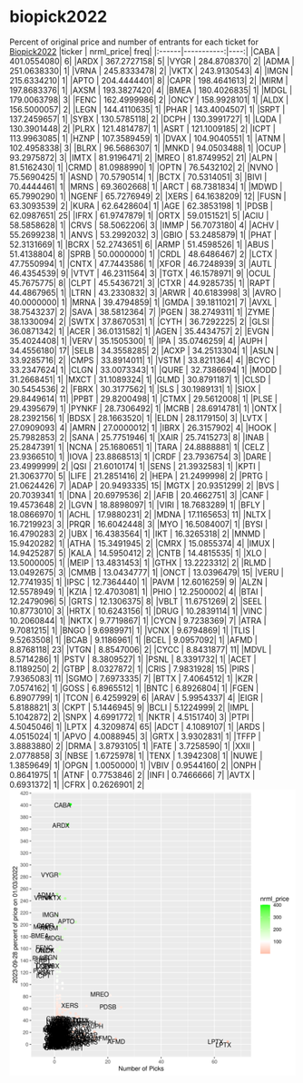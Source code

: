 # biopick2022
Percent of original price and number of entrants for each ticket for [Biopick2022](https://twitter.com/hashtag/Biopick2022)
|ticker |  nrml_price| freq|
|:------|-----------:|----:|
|CABA   | 401.0554080|    6|
|ARDX   | 367.2727158|    5|
|VYGR   | 284.8708370|    2|
|ADMA   | 251.0638330|    1|
|VRNA   | 245.8333478|    2|
|VKTX   | 243.9130543|    4|
|IMGN   | 215.6334210|    1|
|APTO   | 204.4444401|    8|
|CAPR   | 198.4641613|    2|
|MIRM   | 197.8683376|    1|
|AXSM   | 193.3827420|    4|
|BMEA   | 180.4026835|    1|
|MDGL   | 179.0063798|    3|
|FENC   | 162.4999986|    2|
|ONCY   | 158.9928101|    1|
|ALDX   | 156.5000057|    2|
|LEGN   | 144.4110635|    1|
|PHAR   | 143.4004507|    1|
|SRPT   | 137.2459657|    1|
|SYBX   | 130.5785118|    2|
|DCPH   | 130.3991727|    1|
|LQDA   | 130.3901448|    2|
|PLRX   | 121.4814787|    1|
|ASRT   | 121.1009185|    2|
|ICPT   | 113.9963085|    1|
|HZNP   | 107.3589459|    1|
|DVAX   | 104.9040551|    1|
|ATNM   | 102.4958338|    3|
|BLRX   |  96.5686307|    1|
|MNKD   |  94.0503488|    1|
|OCUP   |  93.2975872|    3|
|IMTX   |  81.9196471|    2|
|MREO   |  81.8749952|   21|
|ALPN   |  81.5162430|    1|
|CRMD   |  81.0988990|    1|
|OPTN   |  76.5432102|    2|
|NVNO   |  75.5690425|    1|
|ASND   |  70.5790514|    1|
|BCTX   |  70.5314051|    3|
|BIVI   |  70.4444461|    1|
|MRNS   |  69.3602668|    1|
|ARCT   |  68.7381834|    1|
|MDWD   |  65.7990290|    1|
|NGENF  |  65.7276949|    2|
|XERS   |  64.1638209|   12|
|FUSN   |  63.3093539|    2|
|KURA   |  62.6428604|    1|
|AGE    |  62.3853198|    1|
|PDSB   |  62.0987651|   25|
|IFRX   |  61.9747879|    1|
|ORTX   |  59.0151521|    5|
|ACIU   |  58.5858628|    1|
|CRVS   |  58.5062206|    3|
|IMMP   |  56.7073180|    4|
|ACHV   |  55.2699238|    1|
|ANVS   |  53.2992032|    3|
|GBIO   |  53.2485879|    1|
|PHAT   |  52.3131669|    1|
|BCRX   |  52.2743651|    6|
|ARMP   |  51.4598526|    1|
|ABUS   |  51.4138804|    8|
|SPRB   |  50.0000000|    1|
|CRDL   |  48.6486467|    2|
|LCTX   |  47.7550994|    1|
|CNTX   |  47.7443586|    1|
|XFOR   |  46.7248939|    3|
|AUTL   |  46.4354539|    9|
|VTVT   |  46.2311564|    3|
|TGTX   |  46.1578971|    9|
|OCUL   |  45.7675775|    8|
|CLPT   |  45.5436721|    3|
|CTXR   |  44.9285735|    1|
|RAPT   |  44.4867965|    1|
|LTRN   |  43.2330832|    3|
|ARWR   |  40.6183998|    3|
|AVRO   |  40.0000000|    1|
|MRNA   |  39.4794859|    1|
|GMDA   |  39.1811021|    7|
|AVXL   |  38.7543237|    2|
|SAVA   |  38.5812364|    7|
|PGEN   |  38.2749311|    1|
|ZYME   |  38.1330094|    2|
|SWTX   |  37.8670531|    1|
|CYTH   |  36.7292225|    2|
|GLSI   |  36.0871342|    1|
|ACER   |  36.0131582|    1|
|AGEN   |  35.4434757|    2|
|EVGN   |  35.4024408|    1|
|VERV   |  35.1505300|    1|
|IPA    |  35.0746259|    4|
|AUPH   |  34.4556180|   17|
|SELB   |  34.3558285|    2|
|ACXP   |  34.2513304|    1|
|ASLN   |  33.9285716|    2|
|CMPS   |  33.8914011|    1|
|VSTM   |  33.8211364|    4|
|BCYC   |  33.2347624|    1|
|CLGN   |  33.0073343|    1|
|QURE   |  32.7386694|    1|
|MODD   |  31.2668451|    1|
|MXCT   |  31.1089324|    1|
|GLMD   |  30.8791187|    1|
|CLSD   |  30.5454536|    2|
|FBRX   |  30.3177562|    1|
|SLS    |  30.1989131|    1|
|SIOX   |  29.8449614|   11|
|PPBT   |  29.8200498|    1|
|CTMX   |  29.5612008|    1|
|PLSE   |  29.4395679|    1|
|PYNKF  |  28.7306492|    1|
|MCRB   |  28.6914781|    1|
|ONTX   |  28.2392156|    1|
|BDSX   |  28.1663520|    1|
|ELDN   |  28.1179150|    3|
|LVTX   |  27.0909093|    4|
|AMRN   |  27.0000012|    1|
|IBRX   |  26.3157902|    4|
|HOOK   |  25.7982853|    2|
|SANA   |  25.7751946|    1|
|XAIR   |  25.7415273|    8|
|INAB   |  25.2847391|    1|
|NCNA   |  25.1680651|    1|
|TARA   |  24.8888881|    1|
|CELZ   |  23.9366510|    1|
|IOVA   |  23.8868513|    1|
|CRDF   |  23.7936754|    3|
|DARE   |  23.4999999|    2|
|QSI    |  21.6010174|    1|
|SENS   |  21.3932583|    1|
|KPTI   |  21.3063770|    5|
|LIFE   |  21.2851416|    2|
|HEPA   |  21.2499998|    2|
|PRTG   |  21.0624426|    7|
|ADAP   |  20.9493335|   15|
|MGTX   |  20.9351299|    2|
|BVS    |  20.7039341|    1|
|DNA    |  20.6979536|    2|
|AFIB   |  20.4662751|    3|
|CANF   |  19.4573648|    2|
|LGVN   |  18.8898097|    1|
|VIRI   |  18.7683289|    1|
|BFLY   |  18.0866970|    1|
|ACHL   |  17.9880231|    2|
|MDNA   |  17.1165653|   11|
|NLTX   |  16.7219923|    3|
|PRQR   |  16.6042448|    3|
|MYO    |  16.5084007|    1|
|BYSI   |  16.4790283|    2|
|UBX    |  16.4383564|    1|
|IKT    |  16.3265318|    2|
|MNMD   |  15.9420282|    1|
|ATHA   |  15.3491945|    2|
|CMRX   |  15.0855374|    4|
|IMUX   |  14.9425287|    5|
|KALA   |  14.5950412|    2|
|CNTB   |  14.4815535|    1|
|XLO    |  13.5000005|    1|
|MEIP   |  13.4831453|    1|
|GTHX   |  13.2223312|    2|
|RLMD   |  13.0492675|    3|
|CMMB   |  13.0434777|    1|
|ONCT   |  13.0396479|   15|
|VERU   |  12.7741935|    1|
|IPSC   |  12.7364440|    1|
|PAVM   |  12.6016259|    9|
|ALZN   |  12.5578949|    1|
|KZIA   |  12.4703081|    1|
|PHIO   |  12.2500002|    4|
|BTAI   |  12.2479096|    5|
|GRTS   |  12.1306375|    8|
|VBLT   |  11.6751269|    2|
|SEEL   |  10.8773010|    3|
|HRTX   |  10.6243156|    1|
|DRUG   |  10.2839114|    1|
|VINC   |  10.2060844|    1|
|NKTX   |   9.7719867|    1|
|CYCN   |   9.7238369|    7|
|ATRA   |   9.7081215|    1|
|BNGO   |   9.6989971|    1|
|VCNX   |   9.6794869|    1|
|TLIS   |   9.5263508|    1|
|BCAB   |   9.1186961|    1|
|BCEL   |   9.0957092|    1|
|AFMD   |   8.8768118|   23|
|VTGN   |   8.8547006|    2|
|CYCC   |   8.8431877|   11|
|MDVL   |   8.5714286|    1|
|PSTV   |   8.3809527|    1|
|PSNL   |   8.3391732|    1|
|ACET   |   8.1189250|    2|
|GTBP   |   8.0327872|    1|
|CRIS   |   7.9831928|   15|
|PIRS   |   7.9365083|   11|
|SGMO   |   7.6973335|    7|
|BTTX   |   7.4064512|    1|
|KZR    |   7.0574162|    1|
|GOSS   |   6.8965512|    1|
|BNTC   |   6.8926804|    1|
|FGEN   |   6.8907799|    1|
|TCON   |   6.4259929|    6|
|ARAV   |   5.9954337|    4|
|EIGR   |   5.8188821|    3|
|CKPT   |   5.1446945|    9|
|BCLI   |   5.1224999|    2|
|IMPL   |   5.1042872|    2|
|SNPX   |   4.6991772|    1|
|NKTR   |   4.5151740|    3|
|PTPI   |   4.5045046|    1|
|LPTX   |   4.3209874|   65|
|ADCT   |   4.1089107|    1|
|ARDS   |   4.0515024|    1|
|APVO   |   4.0088945|    3|
|GRTX   |   3.9302831|    1|
|TFFP   |   3.8883880|    2|
|DRMA   |   3.8793105|    1|
|FATE   |   3.7258590|    1|
|XXII   |   2.0778858|    3|
|NBSE   |   1.6725978|    1|
|TENX   |   1.3942308|    1|
|NUWE   |   1.3859649|    1|
|OPGN   |   1.0050000|    1|
|VBIV   |   0.9544160|    2|
|ONPH   |   0.8641975|    1|
|ATNF   |   0.7753846|    2|
|INFI   |   0.7466666|    7|
|AVTX   |   0.6931372|    1|
|CFRX   |   0.2626901|    2|
![retvspicks](biopicks.png?raw=true)

